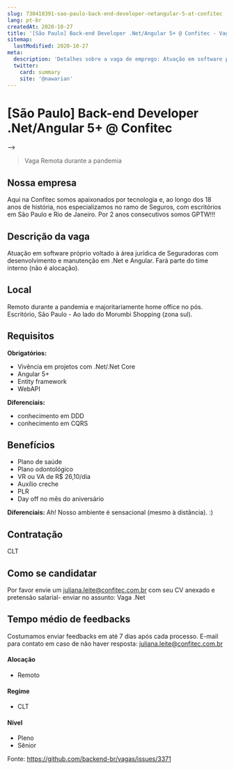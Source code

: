 ```yaml
---
slug: 730418391-sao-paulo-back-end-developer-netangular-5-at-confitec
lang: pt-br
createdAt: 2020-10-27
title: '[São Paulo] Back-end Developer .Net/Angular 5+ @ Confitec - Vaga de Emprego'
sitemap:
  lastModified: 2020-10-27
meta:
  description: 'Detalhes sobre a vaga de emprego: Atuação em software próprio voltado à área jurídica de Seguradoras com desenvolvimento e manutenção em .Net e Angular. Fará parte do time interno (não é alocação).'
  twitter:
    card: summary
    site: '@nawarian'
---
```


# [São Paulo] Back-end Developer .Net/Angular 5+ @ Confitec

-->
> Vaga Remota durante a pandemia

## Nossa empresa

Aqui na Confitec somos apaixonados por tecnologia e, ao longo dos 18 anos de história, nos especializamos no ramo de Seguros, com escritórios em São Paulo e Rio de Janeiro. 
Por 2 anos consecutivos somos GPTW!!!

## Descrição da vaga

Atuação em software próprio voltado à área jurídica de Seguradoras com desenvolvimento e manutenção em .Net e Angular. 
Fará parte do time interno (não é alocação). 

## Local

Remoto durante a pandemia e majoritariamente home office no pós. 
Escritório, São Paulo - Ao lado do Morumbi Shopping (zona sul). 

## Requisitos

**Obrigatórios:**
- Vivência em projetos com .Net/.Net Core
- Angular 5+
- Entity framework
- WebAPI

**Diferenciais:**
- conhecimento em DDD
- conhecimento em CQRS

## Benefícios

- Plano de saúde
- Plano odontológico
- VR ou VA de R$ 26,10/dia
- Auxílio creche
- PLR
- Day off no mês do aniversário

**Diferenciais:**
Ah! Nosso ambiente é sensacional (mesmo à distância). :)

## Contratação

CLT

## Como se candidatar

Por favor envie um juliana.leite@confitec.com.br com seu CV anexado e pretensão salarial- enviar no assunto: Vaga .Net

## Tempo médio de feedbacks

Costumamos enviar feedbacks em até 7 dias após cada processo.
E-mail para contato em caso de não haver resposta: juliana.leite@confitec.com.br

#### Alocação
- Remoto

#### Regime
- CLT

#### Nível
- Pleno
- Sênior




Fonte: https://github.com/backend-br/vagas/issues/3371